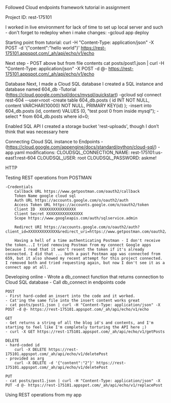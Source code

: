 Followed Cloud endpoints framework tutorial in assignment

Project ID: rest-175101

I worked in live environment for lack of time to set up local server and such - don't forget to redeploy when i make changes:
    -gcloud app deploy

Starting point from tutorial:
curl -H "Content-Type: application/json" -X POST -d '{"content":"hello world"}' https://rest-175101.appspot.com/_ah/api/echo/v1/echo

Next step - POST above but from file contents
cat posts/post1.json | curl -H "Content-Type: application/json" -X POST -d @- https://rest-175101.appspot.com/_ah/api/echo/v1/echo

Database
Next, I made a Cloud SQL database
I created a SQL instance and database named 604_db
 -Tutorial (https://cloud.google.com/sql/docs/mysql/quickstart)
 -gcloud sql connect rest-604 --user=root
 -create table 604_db.posts ( id INT NOT NULL, content VARCHAR(10000) NOT NULL, PRIMARY KEY(id) );
 -insert into 604_db.posts (id, content) VALUES (0, "test post 0 from inside mysql");
 -select * from 604_db.posts where id=0;

Enabled SQL API
I created a storage bucket 'rest-uploads', though I don’t think that was necessary here

Connecting Cloud SQL instance to Endpoints
    - (https://cloud.google.com/appengine/docs/standard/python/cloud-sql/)
    - app.yaml modifications:
         CLOUDSQL_CONNECTION_NAME: rest-175101:us-east1:rest-604
         CLOUDSQL_USER: root
         CLOUDSQL_PASSWORD: askme!

HTTP

Testing REST operations from POSTMAN

    -Credentials
        Callback URL https://www.getpostman.com/oauth2/callback
        Token Name google cloud sql
        Auth URL https://accounts.google.com/o/oauth2/auth
        Access Token URL https://accounts.google.com/o/oauth2/token
        Client ID  XXXXXXXXXXXXXXXX
        Client Secret XXXXXXXXXXXXXXXX
        Scope https://www.googleapis.com/auth/sqlservice.admin
        
        Redirect URI https://accounts.google.com/o/oauth2/auth?client_id=XXXXXXXXXXXXX&redirect_uri=https://www.getpostman.com/oauth2/callback&response_type=code&scope=https://www.googleapis.com/auth/sqlservice.admin
        
        Having a hell of a time authenticating Postman - I don't receive the token...I tried removing Postman from my connect Google apps because I read that it won't resent the token if it's already connected. I did that ... both a past Postman app was connected from 659, but it also showed my recent attempt for this project connected. I removed both and tried requesting again, but now I don't see it as a connect app at all.
        
Developing online
    - Wrote a db_connect function that returns connection to Cloud SQL database
    - Call db_connect in endpoints code

    POST
    - First hard-coded an insert into the code and it worked.
    - Cat'ing the same file into the insert content works great
    - cat posts/post1.json | curl -H "Content-Type: application/json" -X POST -d @- https://rest-175101.appspot.com/_ah/api/echo/v1/echo
    
    GET
    - Get returns a string of all the blog id's and contents, and I'm starting to feel like I'm completely torturing the API here ;)
    - curl -X GET https://rest-175101.appspot.com/_ah/api/echo/v1/getPosts
    
    DELETE
    - hard-coded id
        curl -X DELETE https://rest-175101.appspot.com/_ah/api/echo/v1/deletePost
    - provided as arg
        curl -X DELETE -d '{"content":"2"}' https://rest-175101.appspot.com/_ah/api/echo/v1/deletePost
    
    PUT
    - cat posts/post1.json | curl -H "Content-Type: application/json" -X PUT -d @- https://rest-175101.appspot.com/_ah/api/echo/v1/replacePost
    

    
    






Using REST operations from my app

